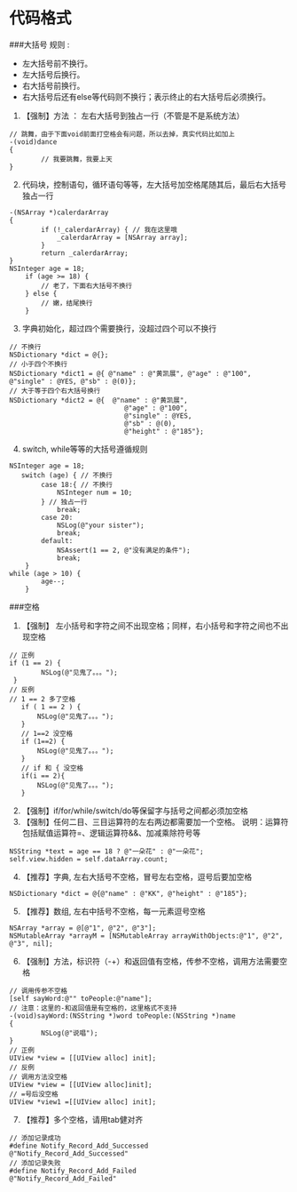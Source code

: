 # 代码格式

###大括号
规则 : 
* 左大括号前不换行。
* 左大括号后换行。 
* 右大括号前换行。 
* 右大括号后还有else等代码则不换行；表示终止的右大括号后必须换行。


1. 【强制】方法 ： 左右大括号到独占一行（不管是不是系统方法）
```objc
// 跳舞，由于下面void前面打空格会有问题，所以去掉，真实代码比如加上
-(void)dance
{
        // 我要跳舞，我要上天
}
```
2. 代码块，控制语句，循环语句等等，左大括号加空格尾随其后，最后右大括号独占一行
```objc
-(NSArray *)calerdarArray
{
        if (!_calerdarArray) { // 我在这里哦
            _calerdarArray = [NSArray array];
        }
        return _calerdarArray;
}
NSInteger age = 18;
    if (age >= 18) {
        // 老了，下面右大括号不换行
    } else {
        // 嫩，结尾换行
    }
```
3. 字典初始化，超过四个需要换行，没超过四个可以不换行
```objc
// 不换行
NSDictionary *dict = @{};
// 小于四个不换行
NSDictionary *dict1 = @{ @"name" : @"黄凯展", @"age" : @"100", @"single" : @YES, @"sb" : @(0)};
// 大于等于四个右大括号换行
NSDictionary *dict2 = @{  @"name" : @"黄凯展",
                             @"age" : @"100",
                             @"single" : @YES,
                             @"sb" : @(0),
                             @"height" : @"185"};
```
4. switch, while等等的大括号遵循规则
```objc
NSInteger age = 18;
   switch (age) { // 不换行
        case 18:{ // 不换行
            NSInteger num = 10;
        } // 独占一行
            break;
        case 20:
            NSLog(@"your sister");
            break;
        default:
            NSAssert(1 == 2, @"没有满足的条件");
            break;
    }
while (age > 10) {
        age--;
    }
```

###空格
1. 【强制】 左小括号和字符之间不出现空格；同样，右小括号和字符之间也不出现空格
```objc
// 正例
if (1 == 2) {
        NSLog(@"见鬼了。。。");
 }
// 反例
// 1 == 2 多了空格
   if ( 1 == 2 ) {
       NSLog(@"见鬼了。。。");
   }
   // 1==2 没空格
   if (1==2) {
       NSLog(@"见鬼了。。。");
   }
   // if 和 { 没空格
   if(i == 2){
       NSLog(@"见鬼了。。。");
   }
```
2. 【强制】if/for/while/switch/do等保留字与括号之间都必须加空格
3. 【强制】任何二目、三目运算符的左右两边都需要加一个空格。 说明：运算符包括赋值运算符=、逻辑运算符&&、加减乘除符号等
```objc
NSString *text = age == 18 ? @"一朵花" : @"一朵花";
self.view.hidden = self.dataArray.count;
```
4. 【推荐】字典, 左右大括号不空格，冒号左右空格，逗号后要加空格
```objc
NSDictionary *dict = @{@"name" : @"KK", @"height" : @"185"};
```
5. 【推荐】数组, 左右中括号不空格，每一元素逗号空格
```objc
NSArray *array = @[@"1", @"2", @"3"];
NSMutableArray *arrayM = [NSMutableArray arrayWithObjects:@"1", @"2", @"3", nil];
```
6. 【强制】方法，标识符（-\+）和返回值有空格，传参不空格，调用方法需要空格
```objc
// 调用传参不空格
[self sayWord:@"" toPeople:@"name"];
// 注意：这里的-和返回值是有空格的，这里格式不支持
-(void)sayWord:(NSString *)word toPeople:(NSString *)name
{
        NSLog(@"说唱");
}
// 正例
UIView *view = [[UIView alloc] init];
// 反例
// 调用方法没空格
UIView *view = [[UIView alloc]init];
// =号后没空格
UIView *view1 =[[UIView alloc] init];
```
7. 【推荐】多个空格，请用tab健对齐
```objc
// 添加记录成功
#define Notify_Record_Add_Successed                 @"Notify_Record_Add_Successed"
// 添加记录失败
#define Notify_Record_Add_Failed                    @"Notify_Record_Add_Failed"
```
